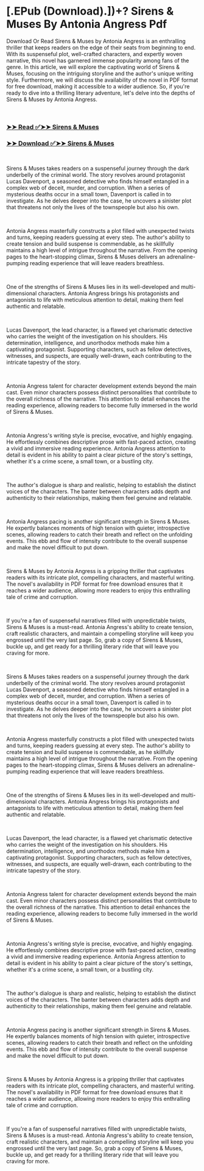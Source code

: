 # [.EPub (Download).])+? Sirens & Muses By Antonia Angress Pdf

<p>Download Or Read Sirens & Muses by Antonia Angress is an enthralling thriller that keeps readers on the edge of their seats from beginning to end. With its suspenseful plot, well-crafted characters, and expertly woven narrative, this novel has garnered immense popularity among fans of the genre. In this article, we will explore the captivating world of Sirens & Muses, focusing on the intriguing storyline and the author's unique writing style. Furthermore, we will discuss the availability of the novel in PDF format for free download, making it accessible to a wider audience. So, if you're ready to dive into a thrilling literary adventure, let's delve into the depths of Sirens & Muses by Antonia Angress.</p>
<p>&nbsp;</p>

### [➤➤ Read ✅➤➤ Sirens & Muses](https://thehelpfulbooks.blogspot.com/id/59336344)

### [➤➤ Download ✅➤➤ Sirens & Muses](https://thehelpfulbooks.blogspot.com/id/59336344)

<p>&nbsp;</p>
<p>Sirens & Muses takes readers on a suspenseful journey through the dark underbelly of the criminal world. The story revolves around protagonist Lucas Davenport, a seasoned detective who finds himself entangled in a complex web of deceit, murder, and corruption. When a series of mysterious deaths occur in a small town, Davenport is called in to investigate. As he delves deeper into the case, he uncovers a sinister plot that threatens not only the lives of the townspeople but also his own.</p>
<p>&nbsp;</p>
<p>Antonia Angress masterfully constructs a plot filled with unexpected twists and turns, keeping readers guessing at every step. The author's ability to create tension and build suspense is commendable, as he skillfully maintains a high level of intrigue throughout the narrative. From the opening pages to the heart-stopping climax, Sirens & Muses delivers an adrenaline-pumping reading experience that will leave readers breathless.</p>
<p>&nbsp;</p>
<p>One of the strengths of Sirens & Muses lies in its well-developed and multi-dimensional characters. Antonia Angress brings his protagonists and antagonists to life with meticulous attention to detail, making them feel authentic and relatable.</p>
<p>&nbsp;</p>
<p>Lucas Davenport, the lead character, is a flawed yet charismatic detective who carries the weight of the investigation on his shoulders. His determination, intelligence, and unorthodox methods make him a captivating protagonist. Supporting characters, such as fellow detectives, witnesses, and suspects, are equally well-drawn, each contributing to the intricate tapestry of the story.</p>
<p>&nbsp;</p>
<p>Antonia Angress talent for character development extends beyond the main cast. Even minor characters possess distinct personalities that contribute to the overall richness of the narrative. This attention to detail enhances the reading experience, allowing readers to become fully immersed in the world of Sirens & Muses.</p>
<p>&nbsp;</p>
<p>Antonia Angress's writing style is precise, evocative, and highly engaging. He effortlessly combines descriptive prose with fast-paced action, creating a vivid and immersive reading experience. Antonia Angress attention to detail is evident in his ability to paint a clear picture of the story's settings, whether it's a crime scene, a small town, or a bustling city.</p>
<p>&nbsp;</p>
<p>The author's dialogue is sharp and realistic, helping to establish the distinct voices of the characters. The banter between characters adds depth and authenticity to their relationships, making them feel genuine and relatable.</p>
<p>&nbsp;</p>
<p>Antonia Angress pacing is another significant strength in Sirens & Muses. He expertly balances moments of high tension with quieter, introspective scenes, allowing readers to catch their breath and reflect on the unfolding events. This ebb and flow of intensity contribute to the overall suspense and make the novel difficult to put down.</p>
<p>&nbsp;</p>
<p>Sirens & Muses by Antonia Angress is a gripping thriller that captivates readers with its intricate plot, compelling characters, and masterful writing. The novel's availability in PDF format for free download ensures that it reaches a wider audience, allowing more readers to enjoy this enthralling tale of crime and corruption.</p>
<p>&nbsp;</p>
<p>If you're a fan of suspenseful narratives filled with unpredictable twists, Sirens & Muses is a must-read. Antonia Angress's ability to create tension, craft realistic characters, and maintain a compelling storyline will keep you engrossed until the very last page. So, grab a copy of Sirens & Muses, buckle up, and get ready for a thrilling literary ride that will leave you craving for more.</p>
<p>&nbsp;</p>
<p>Sirens & Muses takes readers on a suspenseful journey through the dark underbelly of the criminal world. The story revolves around protagonist Lucas Davenport, a seasoned detective who finds himself entangled in a complex web of deceit, murder, and corruption. When a series of mysterious deaths occur in a small town, Davenport is called in to investigate. As he delves deeper into the case, he uncovers a sinister plot that threatens not only the lives of the townspeople but also his own.</p>
<p>&nbsp;</p>
<p>Antonia Angress masterfully constructs a plot filled with unexpected twists and turns, keeping readers guessing at every step. The author's ability to create tension and build suspense is commendable, as he skillfully maintains a high level of intrigue throughout the narrative. From the opening pages to the heart-stopping climax, Sirens & Muses delivers an adrenaline-pumping reading experience that will leave readers breathless.</p>
<p>&nbsp;</p>
<p>One of the strengths of Sirens & Muses lies in its well-developed and multi-dimensional characters. Antonia Angress brings his protagonists and antagonists to life with meticulous attention to detail, making them feel authentic and relatable.</p>
<p>&nbsp;</p>
<p>Lucas Davenport, the lead character, is a flawed yet charismatic detective who carries the weight of the investigation on his shoulders. His determination, intelligence, and unorthodox methods make him a captivating protagonist. Supporting characters, such as fellow detectives, witnesses, and suspects, are equally well-drawn, each contributing to the intricate tapestry of the story.</p>
<p>&nbsp;</p>
<p>Antonia Angress talent for character development extends beyond the main cast. Even minor characters possess distinct personalities that contribute to the overall richness of the narrative. This attention to detail enhances the reading experience, allowing readers to become fully immersed in the world of Sirens & Muses.</p>
<p>&nbsp;</p>
<p>Antonia Angress's writing style is precise, evocative, and highly engaging. He effortlessly combines descriptive prose with fast-paced action, creating a vivid and immersive reading experience. Antonia Angress attention to detail is evident in his ability to paint a clear picture of the story's settings, whether it's a crime scene, a small town, or a bustling city.</p>
<p>&nbsp;</p>
<p>The author's dialogue is sharp and realistic, helping to establish the distinct voices of the characters. The banter between characters adds depth and authenticity to their relationships, making them feel genuine and relatable.</p>
<p>&nbsp;</p>
<p>Antonia Angress pacing is another significant strength in Sirens & Muses. He expertly balances moments of high tension with quieter, introspective scenes, allowing readers to catch their breath and reflect on the unfolding events. This ebb and flow of intensity contribute to the overall suspense and make the novel difficult to put down.</p>
<p>&nbsp;</p>
<p>Sirens & Muses by Antonia Angress is a gripping thriller that captivates readers with its intricate plot, compelling characters, and masterful writing. The novel's availability in PDF format for free download ensures that it reaches a wider audience, allowing more readers to enjoy this enthralling tale of crime and corruption.</p>
<p>&nbsp;</p>
<p>If you're a fan of suspenseful narratives filled with unpredictable twists, Sirens & Muses is a must-read. Antonia Angress's ability to create tension, craft realistic characters, and maintain a compelling storyline will keep you engrossed until the very last page. So, grab a copy of Sirens & Muses, buckle up, and get ready for a thrilling literary ride that will leave you craving for more.</p>
<p>&nbsp;</p>
